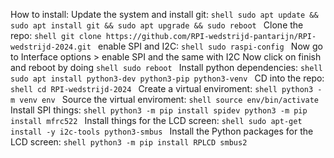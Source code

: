 How to install:
Update the system and install git:
``shell
sudo apt update && sudo apt install git && sudo apt upgrade && sudo reboot
``
Clone the repo:
``shell
git clone https://github.com/RPI-wedstrijd-pantarijn/RPI-wedstrijd-2024.git
``
enable SPI and I2C:
``shell
sudo raspi-config
``
Now go to Interface options > enable SPI and the same with I2C
Now click on finish and reboot by doing 
``shell
sudo reboot
``
Install python dependencies:
``shell
sudo apt install python3-dev python3-pip python3-venv
``
CD into the repo:
``shell
cd RPI-wedstrijd-2024
``
Create a virtual enviroment:
``shell
python3 -m venv env
``
Source the virtual enviroment:
``shell
source env/bin/activate
``
Install SPI things:
``shell
python3 -m pip install spidev
python3 -m pip install mfrc522
``
Install things for the LCD screen:
``shell
sudo apt-get install -y i2c-tools python3-smbus
``
Install the Python packages for the LCD screen:
``shell
python3 -m pip install RPLCD smbus2
``
